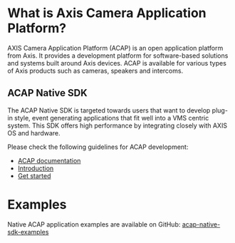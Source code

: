 # What is Axis Camera Application Platform?

AXIS Camera Application Platform (ACAP) is an open application platform from
Axis. It provides a development platform for software-based solutions and
systems built around Axis devices. ACAP is available for various types of Axis
products such as cameras, speakers and intercoms.

## ACAP Native SDK

The ACAP Native SDK is targeted towards users that want to develop plug-in
style, event generating applications that fit well into a VMS centric system.
This SDK offers high performance by integrating closely with AXIS OS and
hardware.

Please check the following guidelines for ACAP development:

- [ACAP documentation](https://axiscommunications.github.io/acap-documentation/)
- [Introduction](https://axiscommunications.github.io/acap-documentation/docs/introduction.html)
- [Get started](https://axiscommunications.github.io/acap-documentation/docs/get-started.html)

# Examples

Native ACAP application examples are available on GitHub:
[acap-native-sdk-examples](https://github.com/AxisCommunications/acap-native-sdk-examples)
